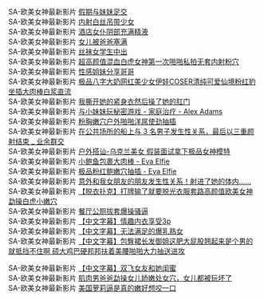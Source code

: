 SA-欧美女神最新影片      [假期与妹妹足交](https://sagj.me/videoDetail/3e9093258114622d.html)         
SA-欧美女神最新影片      [内射白丝吊带少女](https://sagj.me/videoDetail/0174386fa97feb54.html)         
SA-欧美女神最新影片      [酒店女仆阴部充满精液](https://sagj.me/videoDetail/690ee0658e294645.html)         
SA-欧美女神最新影片      [女儿被爸爸塞满](https://sagj.me/videoDetail/886ce0d445d2b408.html)         
SA-欧美女神最新影片      [丝袜女学生中出](https://sagj.me/videoDetail/1730bf2d176d9470.html)         
SA-欧美女神最新影片      [超高颜值混血白虎女神第一次啪啪私拍无套内射粉穴](https://sagj.me/videoDetail/895c6063a4b9a594.html)         
SA-欧美女神最新影片      [性感姐妹分享哥哥](https://sagj.me/videoDetail/2c3763fb57b87b3f.html)         
SA-欧美女神最新影片      [极品八字大奶网红美少女伊娃COSER清纯可爱仙境粉红豹坐插大肉棒白浆直流](https://sagj.me/videoDetail/cc5f18d68cbabf6a.html)         
SA-欧美女神最新影片      [我撕开她的紧身衣然后操了她的肛门](https://sagj.me/videoDetail/42fc6adeb47d0125.html)         
SA-欧美女神最新影片      [与小妹妹玩秘密游戏 - 家庭治疗 - Alex Adams](https://sagj.me/videoDetail/dfa501ee498892f3.html)         
SA-欧美女神最新影片      [粉胸嫩穴户外啪啪洋屌使劲抽插](https://sagj.me/videoDetail/9f6f71f4988bb07e.html)         
SA-欧美女神最新影片      [在公共场所的船上与 3 名男子发生性关系，最后以三重颜射结束 _ 业余群交](https://sagj.me/videoDetail/b1bbb81571858b64.html)         
SA-欧美女神最新影片      [户外搭讪-乌克兰美女 假装面试拿下极品女神模特](https://sagj.me/videoDetail/2294fbb0ed0a1ad3.html)         
SA-欧美女神最新影片      [小鲍鱼包裹大肉棒 - Eva Elfie](https://sagj.me/videoDetail/1215f15c6598081e.html)         
SA-欧美女神最新影片      [极品粉红鲍嫩穴抽插 - Eva Elfie](https://sagj.me/videoDetail/5df6dbc8f166e2b4.html)         
SA-欧美女神最新影片      [意外和我女朋友的朋友发生性关系！射进了她的体内……](https://sagj.me/videoDetail/b1c5103544f79de8.html)         
SA-欧美女神最新影片      [【脱衣扑克】打牌输了就要脱光衣服套路高颜值欧美女神勐操白虎小嫩穴](https://sagj.me/videoDetail/c5a48e8e0acc11c8.html)         
SA-欧美女神最新影片      [餐厅公厕拔套爆操骚逼](https://sagj.me/videoDetail/fb2b73656256059b.html)         
SA-欧美女神最新影片      [【中文字幕】情趣内衣享受3p](https://sagj.me/videoDetail/659a71951606d95a.html)         
SA-欧美女神最新影片      [【中文字幕】无法满足的爆乳熟女](https://sagj.me/videoDetail/ff4f60baeccce0cb.html)         
SA-欧美女神最新影片      [【中文字幕】包臀裙长发御姐这肥大屁股翘起来是个男的就抵挡不住啊 硕大鸡巴硬邦邦扶着美腰啪啪大力抽送进攻](https://sagj.me/videoDetail/d0cca62825837388.html)         

SA-欧美女神最新影片      [【中文字幕】双飞女友和她闺蜜](https://sagj.me/videoDetail/6f71cd8cdc945e75.html)         
SA-欧美女神最新影片      [肌肉男爸爸勐操女儿娇嫩处女穴，女儿都被玩坏了](https://sagj.me/videoDetail/ee5fa86225e7f069.html)         
SA-欧美女神最新影片      [美国萝莉逼是真的嫩好想咬一口](https://sagj.me/videoDetail/64449f10ffce5882.html)         
